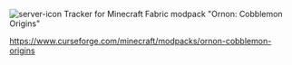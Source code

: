 ![server-icon](https://github.com/user-attachments/assets/ad1cfa87-878d-4976-82db-73eb50da63a6)
Tracker for Minecraft Fabric modpack "Ornon: Cobblemon Origins"

https://www.curseforge.com/minecraft/modpacks/ornon-cobblemon-origins

